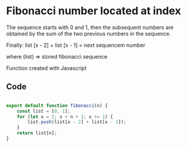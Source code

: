 # Fibonacci number located at index

The sequence starts with 0 and 1,
then the subsequent numbers are obtained by the sum of the two previous numbers in the sequence. 

Finally:
list [x - 2] + list [x - 1] = next sequencem number

where (list) => stored fibonacci sequence

Function created with Javascript

## Code


```javascript

export default function fibonacci(n) {
	const list = [0, 1];
	for (let x = 2; x < n + 1; x += 1) {
		list.push(list[x - 2] + list[x - 1]);
	}
	return list[n];
}

```